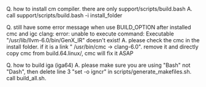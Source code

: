 Q. how to install cm compiler. there are only support/scripts/build.bash
A. call support/scripts/build.bash -i install_folder

Q. still have some error message when use BUILD_OPTION after installed cmc and igc 
         clang: error: unable to execute command: Executable "/usr/lib/llvm-6.0/bin/GenX_IR" doesn't exist!
A. please check the cmc in the install folder. if it is a link " /usr/bin/cmc -> clang-6.0".  remove it and directly copy cmc from build.64.linux/, cmc will fix it ASAP
       
Q. how to build iga (iga64)
A. please make sure you are using "Bash" not "Dash", then delete line 3 "set -o igncr" in scripts/generate_makefiles.sh. call build_all.sh. 
